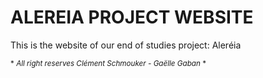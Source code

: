 # ALEREIA PROJECT WEBSITE
This is the website of our end of studies project: Aleréia

<sub>* *All right reserves Clément Schmouker - Gaëlle Gaban* *</sub>